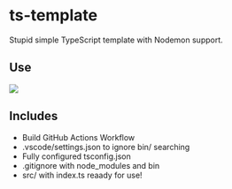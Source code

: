 # ts-template
Stupid simple TypeScript template with Nodemon support.

## Use

<a href="https://github.com/znci/ts-template/generate">
  <img src="https://img.shields.io/badge/use%20this-template-blue?logo=github">
</a>

## Includes

- Build GitHub Actions Workflow
- .vscode/settings.json to ignore bin/ searching
- Fully configured tsconfig.json
- .gitignore with node_modules and bin
- src/ with index.ts reaady for use!

